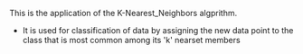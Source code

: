 This is the application of the K-Nearest_Neighbors algprithm.
* It is used for classification of data by assigning the new data point
 to the class that is most common among its 'k' nearset members